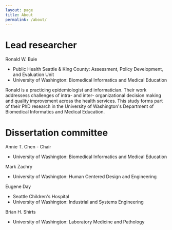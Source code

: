 ```yaml
---
layout: page
title: About
permalink: /about/
---
```




# Lead researcher

Ronald W. Buie

- Public Health Seattle & King County: Assessment, Policy Development, and Evaluation Unit
- University of Washington: Biomedical Informatics and Medical Education

Ronald is a practicing epidemiologist and informatician. Their work addressess challenges of intra- and inter- organizational decision making and quality improvement across the health services. This study forms part of their PhD research in the University of Washington's Department of Biomedical Informatics and Medical Education.

# Dissertation committee

Annie T. Chen - Chair
- University of Washington: Biomedical Informatics and Medical Education

Mark Zachry
- University of Washington: Human Centered Design and Engineering

Eugene Day
- Seattle Children's Hospital
- University of Washington: Industrial and Systems Engineering

Brian H. Shirts
- University of Washington: Laboratory Medicine and Pathology

[Ronald W. Buie]: https://www.linkedin.com/in/rwbuie/

[Brian H. Shirts]: https://dlmp.uw.edu/faculty/shirts